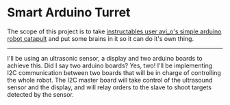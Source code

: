 # Smart Arduino Turret

The scope of this project is to take [instructables user avi_o's simple arduino robot catapult](https://www.instructables.com/id/Arduino-Robot-Catapult/) and put some brains in it so it can do it's own thing.
***
I'll be using an ultrasonic sensor, a display and two arduino boards to achieve this. Did I say two arduino boards? Yes, two! I'll be implementing I2C communication between two boards that will be in charge of controlling the whole robot. The I2C master board will take control of the ultrasound sensor and the display, and will relay orders to the slave to shoot targets detected by the sensor. 